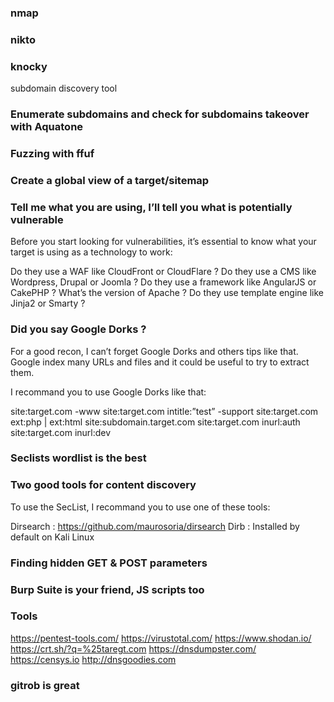 ### nmap 

### nikto

### knocky
subdomain discovery tool

### Enumerate subdomains and check for subdomains takeover with Aquatone

### Fuzzing with ffuf

### Create a global view of a target/sitemap

### Tell me what you are using, I’ll tell you what is potentially vulnerable

Before you start looking for vulnerabilities, it’s essential to know what your target is using as a technology to work:

Do they use a WAF like CloudFront or CloudFlare ?
Do they use a CMS like Wordpress, Drupal or Joomla ?
Do they use a framework like AngularJS or CakePHP ?
What’s the version of Apache ?
Do they use template engine like Jinja2 or Smarty ?

### Did you say Google Dorks ?

For a good recon, I can’t forget Google Dorks and others tips like that. Google index many URLs and files and it could be useful to try to extract them.

I recommand you to use Google Dorks like that:

site:target.com -www
site:target.com intitle:”test” -support
site:target.com ext:php | ext:html
site:subdomain.target.com
site:target.com inurl:auth
site:target.com inurl:dev

### Seclists wordlist is the best

### Two good tools for content discovery

To use the SecList, I recommand you to use one of these tools:
	
Dirsearch : https://github.com/maurosoria/dirsearch
Dirb : Installed by default on Kali Linux

### Finding hidden GET & POST parameters

### Burp Suite is your friend, JS scripts too

### Tools

https://pentest-tools.com/
https://virustotal.com/
https://www.shodan.io/
https://crt.sh/?q=%25taregt.com
https://dnsdumpster.com/
https://censys.io
http://dnsgoodies.com

### gitrob is great


